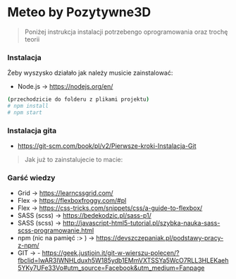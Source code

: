 # Meteo by Pozytywne3D

> Poniżej instrukcja instalacji potrzebengo oprogramowania oraz trochę teorii

### Instalacja

Żeby wyszysko działało jak należy musicie zainstalować: 
- Node.js -> https://nodejs.org/en/    

```sh
(przechodzicie do folderu z plikami projektu)
# npm install
# npm start
```

### Instalacja gita

- https://git-scm.com/book/pl/v2/Pierwsze-kroki-Instalacja-Git

> Jak już to zainstalujecie to macie:


### Garść wiedzy

- Grid -> https://learncssgrid.com/ 
- Flex -> https://flexboxfroggy.com/#pl
- Flex -> https://css-tricks.com/snippets/css/a-guide-to-flexbox/
- SASS (scss) -> https://bedekodzic.pl/sass-p1/
- SASS (scss) -> http://javascript-html5-tutorial.pl/szybka-nauka-sass-scss-programowanie.html
- npm (nic na pamięć :> ) -> https://devszczepaniak.pl/podstawy-pracy-z-npm/
- GIT -> - https://geek.justjoin.it/git-w-wierszu-polecen/?fbclid=IwAR3IWNHLduxh5W185ydb1EMmVXTSSYa5WcO7RLL3HLEKaeh5YKy7UFe33Vo#utm_source=Facebook&utm_medium=Fanpage

